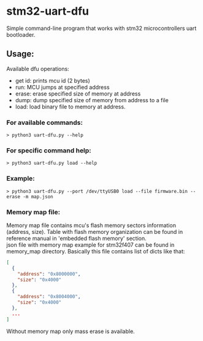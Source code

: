 # stm32-uart-dfu
Simple command-line program that works with stm32 microcontrollers
uart bootloader.

## Usage:
Available dfu operations:
 - get id: prints mcu id (2 bytes)
 - run: MCU jumps at specified address
 - erase: erase specified size of memory at address
 - dump: dump specified size of memory from address to a file
 - load: load binary file to memory at address.

### For available commands:
```
> python3 uart-dfu.py --help
```

### For specific command help:
```
> python3 uart-dfu.py load --help
```

### Example:
```
> python3 uart-dfu.py --port /dev/ttyUSB0 load --file firmware.bin --erase -m map.json
```

### Memory map file:
Memory map file contains mcu's flash memory sectors information (address, size).
Table with flash memory organization can be found in reference manual in
'embedded flash memory' section.  
json file with memory map example for stm32f407 can be found in memory_map directory.
Basically this file contains list of dicts like that:
``` json
[
  {
    "address": "0x8000000",
    "size": "0x4000"
  },
  {
    "address": "0x8004000",
    "size": "0x4000"
  },
  ...
]
```  
Without memory map only mass erase is available.
